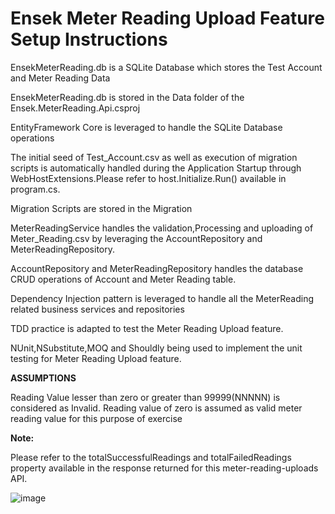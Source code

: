 # Ensek Meter Reading Upload Feature Setup Instructions
EnsekMeterReading.db is a SQLite Database which stores the Test Account and Meter Reading Data

EnsekMeterReading.db is stored in the Data folder of the Ensek.MeterReading.Api.csproj

EntityFramework Core is leveraged to handle the SQLite Database operations

The initial seed of Test_Account.csv as well as execution of migration scripts is automatically handled during the Application Startup through WebHostExtensions.Please refer to host.Initialize.Run() available in program.cs.

Migration Scripts are stored in the Migration

MeterReadingService handles the validation,Processing and uploading of Meter_Reading.csv by leveraging the AccountRepository and MeterReadingRepository. 

AccountRepository and MeterReadingRepository handles the database CRUD operations of Account and Meter Reading table.

Dependency Injection pattern is leveraged to handle all the MeterReading related business services and repositories

TDD practice is adapted to test the Meter Reading Upload feature.

NUnit,NSubstitute,MOQ and Shouldly being used to implement the unit testing for Meter Reading Upload feature.

**ASSUMPTIONS**

Reading Value lesser than zero or greater than 99999(NNNNN) is considered as Invalid. Reading value of zero is assumed as valid meter reading value for this purpose of exercise

**Note:**

Please refer to the totalSuccessfulReadings and totalFailedReadings property available in the response returned for this meter-reading-uploads API.

![image](https://user-images.githubusercontent.com/36460347/146676608-7be306e1-3dba-4c82-b3a6-24c330f4b284.png)
